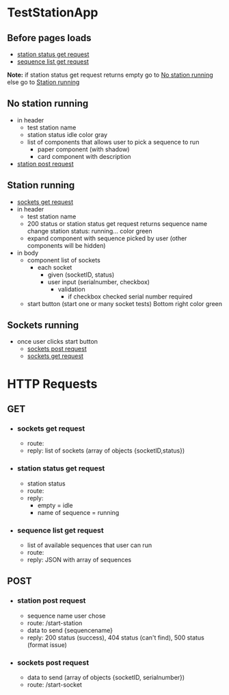 # TestStationApp

## Before pages loads
- [station status get request](#station-status-get-request)
- [sequence list get request](#sequence-list-get-request)

**Note:** if station status get request returns empty go to [No station running](#no-station-running)
else go to [Station running](#station-running)

## No station running
- in header 
  - test station name
  - station status idle color gray
  - list of components that allows user to pick a sequence to run
    - paper component (with shadow)
    - card component with description
- [station post request](#station-post-request)

## Station running
- [sockets get request](#sockets-get-request)
- in header
  - test station name
  - 200 status or station status get request returns sequence name
    change station status: running... color green
  - expand component with sequence picked by user (other components will be hidden)
- in body
  - component list of sockets
    - each socket 
      - given (socketID, status)
      - user input (serialnumber, checkbox)
        - validation
          - if checkbox checked serial number required
  - start button (start one or many socket tests) Bottom right color green

## Sockets running
- once user clicks start button
  - [sockets post request](#sockets-post-request)
  - [sockets get request](#sockets-get-request)

# HTTP Requests
## GET
- ### sockets get request
  - route: 
  - reply: list of sockets (array of objects {socketID,status})
- ### station status get request
  - station status 
  - route: 
  - reply: 
    - empty = idle
    - name of sequence = running
- ### sequence list get request
  - list of available sequences that user can run
  - route: 
  - reply: JSON with array of sequences
## POST
- ### station post request
  - sequence name user chose
  - route: /start-station
  - data to send {sequencename}
  - reply: 200 status (success), 404 status (can't find), 500 status (format issue)
- ### sockets post request
  - data to send (array of objects {socketID, serialnumber})
  - route: /start-socket